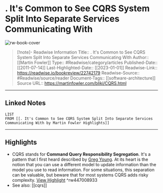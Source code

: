 # . It's Common to See CQRS System Split Into Separate Services Communicating With

![rw-book-cover](https://martinfowler.com/bliki/images/cqrs/cqrs.png)
<br>
>[!note]- Readwise Information
>Title:: . It's Common to See CQRS System Split Into Separate Services Communicating With
>Author:: [[Martin Fowler]]
>Type:: #Readwise/category/articles
>Published-Date:: [[2011-07-14]]
>Last-Highlighted-Date:: [[2023-01-01]]
>Readwise-Link:: https://readwise.io/bookreview/22742179
>Readwise-Source:: #Readwise/source/reader
>Document-Tags:: [[software-architecture]] 
>Source URL:: https://martinfowler.com/bliki/CQRS.html
--- 

## Linked Notes
```dataview
LIST
FROM [[. It's Common to See CQRS System Split Into Separate Services Communicating With by Martin Fowler Highlights]]
```

---

## Highlights
- CQRS stands for **Command Query Responsibility Segregation**. It's a pattern that I first heard described by [Greg Young](https://twitter.com/gregyoung). At its heart is the notion that you can use a different model to update information than the model you use to read information. For some situations, this separation can be valuable, but beware that for most systems CQRS adds risky complexity. [View Highlight](https://readwise.io/open/447008933) ^rw447008933 
- See also: [[cqrs]] 
